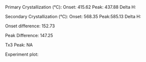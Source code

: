 Primary Crystallization (°C):
	Onset: 415.62
	Peak: 437.88
	Delta H:
	
Secondary Crystallization  (°C):
	Onset: 568.35
	Peak:585.13
	Delta H:
	
Onset difference: 152.73

Peak Difference: 147.25

Tx3 Peak: NA
<!-- PUBLISH STOP -->
Experiment plot:
